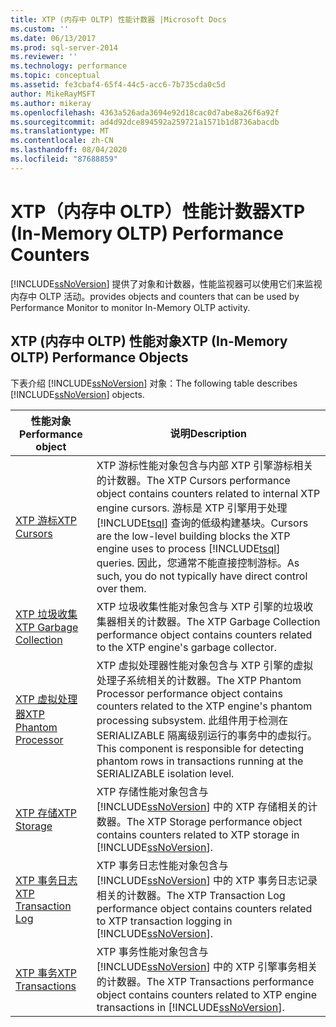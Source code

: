 ```yaml
---
title: XTP (内存中 OLTP) 性能计数器 |Microsoft Docs
ms.custom: ''
ms.date: 06/13/2017
ms.prod: sql-server-2014
ms.reviewer: ''
ms.technology: performance
ms.topic: conceptual
ms.assetid: fe3cbaf4-65f4-44c5-acc6-7b735cda0c5d
author: MikeRayMSFT
ms.author: mikeray
ms.openlocfilehash: 4363a526ada3694e92d18cac0d7abe8a26f6a92f
ms.sourcegitcommit: ad4d92dce894592a259721a1571b1d8736abacdb
ms.translationtype: MT
ms.contentlocale: zh-CN
ms.lasthandoff: 08/04/2020
ms.locfileid: "87688859"
---
```

# <a name="xtp-in-memory-oltp-performance-counters"></a><span data-ttu-id="de96a-102">XTP（内存中 OLTP）性能计数器</span><span class="sxs-lookup"><span data-stu-id="de96a-102">XTP (In-Memory OLTP) Performance Counters</span></span>
  [!INCLUDE[ssNoVersion](../../includes/ssnoversion-md.md)] <span data-ttu-id="de96a-103">提供了对象和计数器，性能监视器可以使用它们来监视内存中 OLTP 活动。</span><span class="sxs-lookup"><span data-stu-id="de96a-103">provides objects and counters that can be used by Performance Monitor to monitor In-Memory OLTP activity.</span></span>  
  
##  <a name="xtp-in-memory-oltp-performance-objects"></a><a name="SQLServerPOs"></a><span data-ttu-id="de96a-104">XTP (内存中 OLTP) 性能对象</span><span class="sxs-lookup"><span data-stu-id="de96a-104">XTP (In-Memory OLTP) Performance Objects</span></span>  
 <span data-ttu-id="de96a-105">下表介绍 [!INCLUDE[ssNoVersion](../../includes/ssnoversion-md.md)] 对象：</span><span class="sxs-lookup"><span data-stu-id="de96a-105">The following table describes [!INCLUDE[ssNoVersion](../../includes/ssnoversion-md.md)] objects.</span></span>  
  
|<span data-ttu-id="de96a-106">性能对象</span><span class="sxs-lookup"><span data-stu-id="de96a-106">Performance object</span></span>|<span data-ttu-id="de96a-107">说明</span><span class="sxs-lookup"><span data-stu-id="de96a-107">Description</span></span>|  
|------------------------|-----------------|  
|[<span data-ttu-id="de96a-108">XTP 游标</span><span class="sxs-lookup"><span data-stu-id="de96a-108">XTP Cursors</span></span>](../cursors.md)|<span data-ttu-id="de96a-109">XTP 游标性能对象包含与内部 XTP 引擎游标相关的计数器。</span><span class="sxs-lookup"><span data-stu-id="de96a-109">The XTP Cursors performance object contains counters related to internal XTP engine cursors.</span></span> <span data-ttu-id="de96a-110">游标是 XTP 引擎用于处理 [!INCLUDE[tsql](../../includes/tsql-md.md)] 查询的低级构建基块。</span><span class="sxs-lookup"><span data-stu-id="de96a-110">Cursors are the low-level building blocks the XTP engine uses to process [!INCLUDE[tsql](../../includes/tsql-md.md)] queries.</span></span> <span data-ttu-id="de96a-111">因此，您通常不能直接控制游标。</span><span class="sxs-lookup"><span data-stu-id="de96a-111">As such, you do not typically have direct control over them.</span></span>|  
|[<span data-ttu-id="de96a-112">XTP 垃圾收集</span><span class="sxs-lookup"><span data-stu-id="de96a-112">XTP Garbage Collection</span></span>](sql-server-xtp-garbage-collection.md)|<span data-ttu-id="de96a-113">XTP 垃圾收集性能对象包含与 XTP 引擎的垃圾收集器相关的计数器。</span><span class="sxs-lookup"><span data-stu-id="de96a-113">The XTP Garbage Collection performance object contains counters related to the XTP engine's garbage collector.</span></span>|  
|[<span data-ttu-id="de96a-114">XTP 虚拟处理器</span><span class="sxs-lookup"><span data-stu-id="de96a-114">XTP Phantom Processor</span></span>](sql-server-xtp-phantom-processor.md)|<span data-ttu-id="de96a-115">XTP 虚拟处理器性能对象包含与 XTP 引擎的虚拟处理子系统相关的计数器。</span><span class="sxs-lookup"><span data-stu-id="de96a-115">The XTP Phantom Processor performance object contains counters related to the XTP engine's phantom processing subsystem.</span></span> <span data-ttu-id="de96a-116">此组件用于检测在 SERIALIZABLE 隔离级别运行的事务中的虚拟行。</span><span class="sxs-lookup"><span data-stu-id="de96a-116">This component is responsible for detecting phantom rows in transactions running at the SERIALIZABLE isolation level.</span></span>|  
|[<span data-ttu-id="de96a-117">XTP 存储</span><span class="sxs-lookup"><span data-stu-id="de96a-117">XTP Storage</span></span>](sql-server-xtp-storage.md)|<span data-ttu-id="de96a-118">XTP 存储性能对象包含与 [!INCLUDE[ssNoVersion](../../includes/ssnoversion-md.md)] 中的 XTP 存储相关的计数器。</span><span class="sxs-lookup"><span data-stu-id="de96a-118">The XTP Storage performance object contains counters related to XTP storage in [!INCLUDE[ssNoVersion](../../includes/ssnoversion-md.md)].</span></span>|  
|[<span data-ttu-id="de96a-119">XTP 事务日志</span><span class="sxs-lookup"><span data-stu-id="de96a-119">XTP Transaction Log</span></span>](sql-server-xtp-transaction-log.md)|<span data-ttu-id="de96a-120">XTP 事务日志性能对象包含与 [!INCLUDE[ssNoVersion](../../includes/ssnoversion-md.md)] 中的 XTP 事务日志记录相关的计数器。</span><span class="sxs-lookup"><span data-stu-id="de96a-120">The XTP Transaction Log performance object contains counters related to XTP transaction logging in [!INCLUDE[ssNoVersion](../../includes/ssnoversion-md.md)].</span></span>|  
|[<span data-ttu-id="de96a-121">XTP 事务</span><span class="sxs-lookup"><span data-stu-id="de96a-121">XTP Transactions</span></span>](sql-server-xtp-transactions.md)|<span data-ttu-id="de96a-122">XTP 事务性能对象包含与 [!INCLUDE[ssNoVersion](../../includes/ssnoversion-md.md)] 中的 XTP 引擎事务相关的计数器。</span><span class="sxs-lookup"><span data-stu-id="de96a-122">The XTP Transactions performance object contains counters related to XTP engine transactions in [!INCLUDE[ssNoVersion](../../includes/ssnoversion-md.md)].</span></span>|  
  
  
